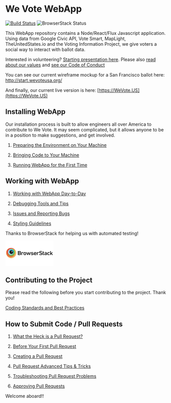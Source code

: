 # We Vote WebApp

[![Build Status](https://travis-ci.org/wevote/WebApp.svg?branch=develop)](https://travis-ci.org/wevote/WebApp)
![BrowserStack Status](https://www.browserstack.com/automate/badge.svg?badge_key=)

This WebApp repository contains a Node/React/Flux Javascript application. Using data from
Google Civic API, Vote Smart, MapLight, TheUnitedStates.io and the Voting Information Project, we give voters a social way to interact with ballot data.

Interested in volunteering? [Starting presentation here](https://prezi.com/5v4drd74pt6n/we-vote-introduction-strategic-landscape/). Please also [read about our values](https://wevote.hackpad.com/Community-Rules-C0sn7DhZhDt) and [see our Code of Conduct](CODE_OF_CONDUCT.md)

You can see our current wireframe mockup for a San Francisco ballot here:
http://start.wevoteusa.org/

And finally, our current live version is here: [https://WeVote.US](https://WeVote.US)

## Installing WebApp
Our installation process is built to allow engineers all over America to contribute to We Vote.
It may seem complicated, but it allows anyone to be in a position to make suggestions, and get involved.

1. [Preparing the Environment on Your Machine](docs/installing/ENVIRONMENT.md)

2. [Bringing Code to Your Machine](docs/installing/CLONING_CODE.md)

3. [Running WebApp for the First Time](docs/installing/RUNNING_FIRST_TIME.md)

## Working with WebApp
1. [Working with WebApp Day-to-Day](docs/working/README_WORKING_WITH_WEB_APP.md)

2. [Debugging Tools and Tips](docs/working/DEBUGGING_TOOLS.md)

3. [Issues and Reporting Bugs](docs/working/ISSUES.md)

4. [Styling Guidelines](docs/working/STYLING.md)

Thanks to BrowserStack for helping us with automated testing!

[<img src='src/img/global/logos/browserstack-logo-600x315.png' width='150' height='79'/>](https://www.browserstack.com)

## Contributing to the Project
Please read the following before you start contributing to the project. Thank you!

[Coding Standards and Best Practices](docs/contributing/CONTRIBUTING_STANDARDS.md)

## How to Submit Code / Pull Requests
1. [What the Heck is a Pull Request?](docs/contributing/PULL_REQUEST_BACKGROUND.md)

2. [Before Your First Pull Request](docs/contributing/PULL_REQUEST_SETUP.md)

3. [Creating a Pull Request](docs/contributing/CREATING_PULL_REQUEST.md)

4. [Pull Request Advanced Tips & Tricks](docs/contributing/PULL_REQUEST_ADVANCED.md)

5. [Troubleshooting Pull Request Problems](docs/contributing/PULL_REQUEST_TROUBLESHOOTING.md)

6. [Approving Pull Requests](docs/contributing/APPROVING_PULL_REQUESTS.md)

Welcome aboard!!
